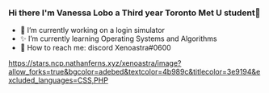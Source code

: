 ### Hi there I'm Vanessa Lobo a Third year Toronto Met U student👋

- 🌸 I’m currently working on a login simulator
- ✨ I’m currently learning Operating Systems and Algorithms
- 💌 How to reach me: discord Xenoastra#0600 

https://stars.ncp.nathanferns.xyz/xenoastra/image?allow_forks=true&bgcolor=adebed&textcolor=4b989c&titlecolor=3e9194&excluded_languages=CSS,PHP
